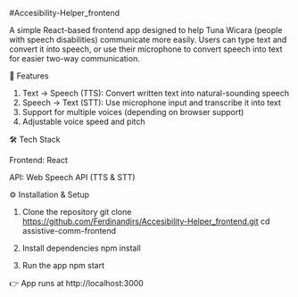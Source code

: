 #Accesibility-Helper_frontend

A simple React-based frontend app designed to help Tuna Wicara (people with speech disabilities) communicate more easily.
Users can type text and convert it into speech, or use their microphone to convert speech into text for easier two-way communication.

🚀 Features

1. Text → Speech (TTS): Convert written text into natural-sounding speech
2. Speech → Text (STT): Use microphone input and transcribe it into text
3. Support for multiple voices (depending on browser support)
4. Adjustable voice speed and pitch


🛠️ Tech Stack

Frontend: React

API: Web Speech API (TTS & STT)


⚙️ Installation & Setup
1. Clone the repository
git clone https://github.com/Ferdinandjrs/Accesibility-Helper_frontend.git
cd assistive-comm-frontend

2. Install dependencies
npm install

3. Run the app
npm start

👉 App runs at http://localhost:3000
